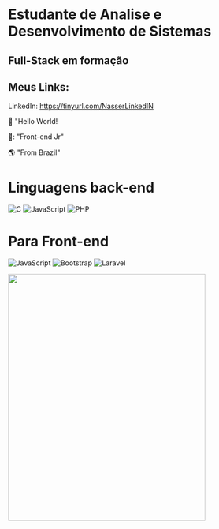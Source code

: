 
# Estudante de Analise e Desenvolvimento de Sistemas
## Full-Stack em formação
## Meus Links:
LinkedIn: https://tinyurl.com/NasserLinkedIN

:black_heart: "Hello World!

:blue_heart:: "Front-end Jr"

:earth_americas:  "From Brazil"


# Linguagens back-end

![C](https://img.shields.io/badge/c-%2300599C.svg?style=for-the-badge&logo=c&logoColor=white)
![JavaScript](https://img.shields.io/badge/javascript-%23323330.svg?style=for-the-badge&logo=javascript&logoColor=%23F7DF1E)
![PHP](https://img.shields.io/badge/php-%23777BB4.svg?style=for-the-badge&logo=php&logoColor=white)
# Para Front-end
 ![JavaScript](https://img.shields.io/badge/javascript-%23323330.svg?style=for-the-badge&logo=javascript&logoColor=%23F7DF1E)
 ![Bootstrap](https://img.shields.io/badge/bootstrap-%238511FA.svg?style=for-the-badge&logo=bootstrap&logoColor=white)
 ![Laravel](https://img.shields.io/badge/laravel-%23FF2D20.svg?style=for-the-badge&logo=laravel&logoColor=white)



<img width= "400px" height= "500px" img src="https://i.pinimg.com/originals/bd/4e/d3/bd4ed327189c2a56695beb91cd534570.gif"/>



